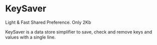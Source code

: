 # KeySaver
Light & Fast Shared Preference. Only 2Kb

KeySaver is a data store simplifier to save, check and remove keys and values with a single line.
